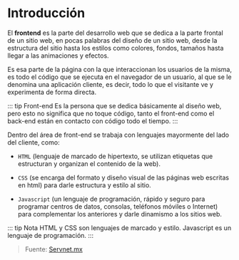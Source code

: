 # Introducción

El **frontend** es la parte del desarrollo web que se dedica a la parte frontal de un sitio web, en pocas palabras del diseño de un sitio web, desde la estructura del sitio hasta los estilos como colores, fondos, tamaños hasta llegar a las animaciones y efectos.

Es esa parte de la página con la que interaccionan los usuarios de la misma, es todo el código que se ejecuta en el navegador de un usuario, al que se le denomina una aplicación cliente, es decir, todo lo que el visitante ve y experimenta de forma directa.

::: tip Front-end
Es la persona que se dedica básicamente al diseño web, pero esto no significa que no toque código, tanto el front-end como el back-end están en contacto con código todo el tiempo.
:::

Dentro del área de front-end se trabaja con lenguajes mayormente del lado del cliente, como:

- `HTML` (lenguaje de marcado de hipertexto, se utilizan etiquetas que estructuran y organizan el contenido de la web). 

- `CSS` (se encarga del formato y diseño visual de las páginas web escritas en html) para darle estructura y estilo al sitio. 

- `Javascript` (un lenguaje de programación, rápido y seguro para programar centros de datos, consolas, teléfonos móviles o Internet) para complementar los anteriores y darle dinamismo a los sitios web. 

::: tip Nota
HTML y CSS son lenguajes de marcado y estilo. Javascript es un lenguaje de programación.
:::

> Fuente: [Servnet.mx](https://www.servnet.mx/blog/backend-y-frontend-partes-fundamentales-de-la-programaci%C3%B3n-de-una-aplicaci%C3%B3n-web)